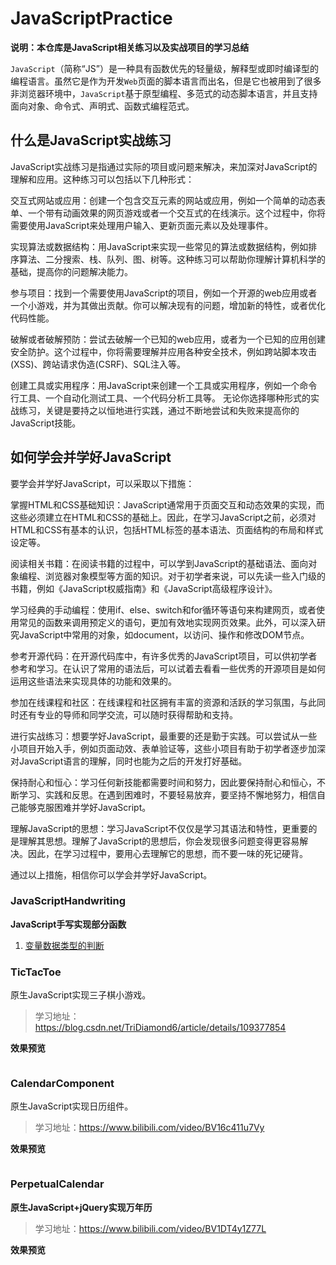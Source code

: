 # JavaScriptPractice

**说明：本仓库是JavaScript相关练习以及实战项目的学习总结**

`JavaScript`（简称“JS”）是一种具有函数优先的轻量级，解释型或即时编译型的编程语言。虽然它是作为开发`Web`页面的脚本语言而出名，但是它也被用到了很多非浏览器环境中，`JavaScript`基于原型编程、多范式的动态脚本语言，并且支持面向对象、命令式、声明式、函数式编程范式。

## 什么是JavaScript实战练习

JavaScript实战练习是指通过实际的项目或问题来解决，来加深对JavaScript的理解和应用。这种练习可以包括以下几种形式：

交互式网站或应用：创建一个包含交互元素的网站或应用，例如一个简单的动态表单、一个带有动画效果的网页游戏或者一个交互式的在线演示。这个过程中，你将需要使用JavaScript来处理用户输入、更新页面元素以及处理事件。

实现算法或数据结构：用JavaScript来实现一些常见的算法或数据结构，例如排序算法、二分搜索、栈、队列、图、树等。这种练习可以帮助你理解计算机科学的基础，提高你的问题解决能力。

参与项目：找到一个需要使用JavaScript的项目，例如一个开源的web应用或者一个小游戏，并为其做出贡献。你可以解决现有的问题，增加新的特性，或者优化代码性能。

破解或者破解预防：尝试去破解一个已知的web应用，或者为一个已知的应用创建安全防护。这个过程中，你将需要理解并应用各种安全技术，例如跨站脚本攻击(XSS)、跨站请求伪造(CSRF)、SQL注入等。

创建工具或实用程序：用JavaScript来创建一个工具或实用程序，例如一个命令行工具、一个自动化测试工具、一个代码分析工具等。
无论你选择哪种形式的实战练习，关键是要持之以恒地进行实践，通过不断地尝试和失败来提高你的JavaScript技能。

## 如何学会并学好JavaScript

要学会并学好JavaScript，可以采取以下措施：

掌握HTML和CSS基础知识：JavaScript通常用于页面交互和动态效果的实现，而这些必须建立在HTML和CSS的基础上。因此，在学习JavaScript之前，必须对HTML和CSS有基本的认识，包括HTML标签的基本语法、页面结构的布局和样式设定等。

阅读相关书籍：在阅读书籍的过程中，可以学到JavaScript的基础语法、面向对象编程、浏览器对象模型等方面的知识。对于初学者来说，可以先读一些入门级的书籍，例如《JavaScript权威指南》和《JavaScript高级程序设计》。

学习经典的手动编程：使用if、else、switch和for循环等语句来构建网页，或者使用常见的函数来调用预定义的语句，更加有效地实现网页效果。此外，可以深入研究JavaScript中常用的对象，如document，以访问、操作和修改DOM节点。

参考开源代码：在开源代码库中，有许多优秀的JavaScript项目，可以供初学者参考和学习。在认识了常用的语法后，可以试着去看看一些优秀的开源项目是如何运用这些语法来实现具体的功能和效果的。

参加在线课程和社区：在线课程和社区拥有丰富的资源和活跃的学习氛围，与此同时还有专业的导师和同学交流，可以随时获得帮助和支持。

进行实战练习：想要学好JavaScript，最重要的还是勤于实践。可以尝试从一些小项目开始入手，例如页面动效、表单验证等，这些小项目有助于初学者逐步加深对JavaScript语言的理解，同时也能为之后的开发打好基础。

保持耐心和恒心：学习任何新技能都需要时间和努力，因此要保持耐心和恒心，不断学习、实践和反思。在遇到困难时，不要轻易放弃，要坚持不懈地努力，相信自己能够克服困难并学好JavaScript。

理解JavaScript的思想：学习JavaScript不仅仅是学习其语法和特性，更重要的是理解其思想。理解了JavaScript的思想后，你会发现很多问题变得更容易解决。因此，在学习过程中，要用心去理解它的思想，而不要一味的死记硬背。

通过以上措施，相信你可以学会并学好JavaScript。

### JavaScriptHandwriting

**JavaScript手写实现部分函数**

1. [变量数据类型的判断](https://github.com/AtroxEzerel/JavaScriptPractice/blob/main/JavaScript%20Handwriting/01_%E6%95%B0%E6%8D%AE%E7%B1%BB%E5%9E%8B%E7%9A%84%E5%88%A4%E6%96%AD.js)

### TicTacToe

原生JavaScript实现三子棋小游戏。

>学习地址：https://blog.csdn.net/TriDiamond6/article/details/109377854

**效果预览**

<p align=center><img src="https://img2023.cnblogs.com/blog/2332774/202308/2332774-20230816194859740-1773027136.gif" alt=""  /></p>

### CalendarComponent

原生JavaScript实现日历组件。

>学习地址：https://www.bilibili.com/video/BV16c411u7Vy

**效果预览**

<p align=center><img src="https://img2023.cnblogs.com/blog/2332774/202308/2332774-20230816194325707-522181960.gif" alt=""  /></p>

### PerpetualCalendar

**原生JavaScript+jQuery实现万年历**

>学习地址：https://www.bilibili.com/video/BV1DT4y1Z77L

**效果预览**

<p align=center><img src="https://img2023.cnblogs.com/blog/2332774/202312/2332774-20231226232841249-261016078.gif" alt=""  /></p>